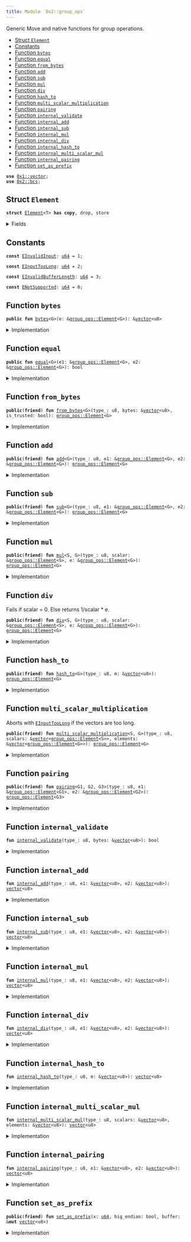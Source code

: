 ```yaml
---
title: Module `0x2::group_ops`
---
```


Generic Move and native functions for group operations.


-  [Struct `Element`](#0x2_group_ops_Element)
-  [Constants](#@Constants_0)
-  [Function `bytes`](#0x2_group_ops_bytes)
-  [Function `equal`](#0x2_group_ops_equal)
-  [Function `from_bytes`](#0x2_group_ops_from_bytes)
-  [Function `add`](#0x2_group_ops_add)
-  [Function `sub`](#0x2_group_ops_sub)
-  [Function `mul`](#0x2_group_ops_mul)
-  [Function `div`](#0x2_group_ops_div)
-  [Function `hash_to`](#0x2_group_ops_hash_to)
-  [Function `multi_scalar_multiplication`](#0x2_group_ops_multi_scalar_multiplication)
-  [Function `pairing`](#0x2_group_ops_pairing)
-  [Function `internal_validate`](#0x2_group_ops_internal_validate)
-  [Function `internal_add`](#0x2_group_ops_internal_add)
-  [Function `internal_sub`](#0x2_group_ops_internal_sub)
-  [Function `internal_mul`](#0x2_group_ops_internal_mul)
-  [Function `internal_div`](#0x2_group_ops_internal_div)
-  [Function `internal_hash_to`](#0x2_group_ops_internal_hash_to)
-  [Function `internal_multi_scalar_mul`](#0x2_group_ops_internal_multi_scalar_mul)
-  [Function `internal_pairing`](#0x2_group_ops_internal_pairing)
-  [Function `set_as_prefix`](#0x2_group_ops_set_as_prefix)


<pre><code><b>use</b> <a href="../move-stdlib/vector.md#0x1_vector">0x1::vector</a>;
<b>use</b> <a href="bcs.md#0x2_bcs">0x2::bcs</a>;
</code></pre>



<a name="0x2_group_ops_Element"></a>

## Struct `Element`



<pre><code><b>struct</b> <a href="group_ops.md#0x2_group_ops_Element">Element</a>&lt;T&gt; <b>has</b> <b>copy</b>, drop, store
</code></pre>



<details>
<summary>Fields</summary>


<dl>
<dt>
<code>bytes: <a href="../move-stdlib/vector.md#0x1_vector">vector</a>&lt;u8&gt;</code>
</dt>
<dd>

</dd>
</dl>


</details>

<a name="@Constants_0"></a>

## Constants


<a name="0x2_group_ops_EInvalidInput"></a>



<pre><code><b>const</b> <a href="group_ops.md#0x2_group_ops_EInvalidInput">EInvalidInput</a>: <a href="../move-stdlib/u64.md#0x1_u64">u64</a> = 1;
</code></pre>



<a name="0x2_group_ops_EInputTooLong"></a>



<pre><code><b>const</b> <a href="group_ops.md#0x2_group_ops_EInputTooLong">EInputTooLong</a>: <a href="../move-stdlib/u64.md#0x1_u64">u64</a> = 2;
</code></pre>



<a name="0x2_group_ops_EInvalidBufferLength"></a>



<pre><code><b>const</b> <a href="group_ops.md#0x2_group_ops_EInvalidBufferLength">EInvalidBufferLength</a>: <a href="../move-stdlib/u64.md#0x1_u64">u64</a> = 3;
</code></pre>



<a name="0x2_group_ops_ENotSupported"></a>



<pre><code><b>const</b> <a href="group_ops.md#0x2_group_ops_ENotSupported">ENotSupported</a>: <a href="../move-stdlib/u64.md#0x1_u64">u64</a> = 0;
</code></pre>



<a name="0x2_group_ops_bytes"></a>

## Function `bytes`



<pre><code><b>public</b> <b>fun</b> <a href="group_ops.md#0x2_group_ops_bytes">bytes</a>&lt;G&gt;(e: &<a href="group_ops.md#0x2_group_ops_Element">group_ops::Element</a>&lt;G&gt;): &<a href="../move-stdlib/vector.md#0x1_vector">vector</a>&lt;u8&gt;
</code></pre>



<details>
<summary>Implementation</summary>


<pre><code><b>public</b> <b>fun</b> <a href="group_ops.md#0x2_group_ops_bytes">bytes</a>&lt;G&gt;(e: &<a href="group_ops.md#0x2_group_ops_Element">Element</a>&lt;G&gt;): &<a href="../move-stdlib/vector.md#0x1_vector">vector</a>&lt;u8&gt; {
    &e.bytes
}
</code></pre>



</details>

<a name="0x2_group_ops_equal"></a>

## Function `equal`



<pre><code><b>public</b> <b>fun</b> <a href="group_ops.md#0x2_group_ops_equal">equal</a>&lt;G&gt;(e1: &<a href="group_ops.md#0x2_group_ops_Element">group_ops::Element</a>&lt;G&gt;, e2: &<a href="group_ops.md#0x2_group_ops_Element">group_ops::Element</a>&lt;G&gt;): bool
</code></pre>



<details>
<summary>Implementation</summary>


<pre><code><b>public</b> <b>fun</b> <a href="group_ops.md#0x2_group_ops_equal">equal</a>&lt;G&gt;(e1: &<a href="group_ops.md#0x2_group_ops_Element">Element</a>&lt;G&gt;, e2: &<a href="group_ops.md#0x2_group_ops_Element">Element</a>&lt;G&gt;): bool {
    &e1.bytes == &e2.bytes
}
</code></pre>



</details>

<a name="0x2_group_ops_from_bytes"></a>

## Function `from_bytes`



<pre><code><b>public</b>(<b>friend</b>) <b>fun</b> <a href="group_ops.md#0x2_group_ops_from_bytes">from_bytes</a>&lt;G&gt;(type_: u8, bytes: &<a href="../move-stdlib/vector.md#0x1_vector">vector</a>&lt;u8&gt;, is_trusted: bool): <a href="group_ops.md#0x2_group_ops_Element">group_ops::Element</a>&lt;G&gt;
</code></pre>



<details>
<summary>Implementation</summary>


<pre><code><b>public</b>(<a href="package.md#0x2_package">package</a>) <b>fun</b> <a href="group_ops.md#0x2_group_ops_from_bytes">from_bytes</a>&lt;G&gt;(type_: u8, bytes: &<a href="../move-stdlib/vector.md#0x1_vector">vector</a>&lt;u8&gt;, is_trusted: bool): <a href="group_ops.md#0x2_group_ops_Element">Element</a>&lt;G&gt; {
    <b>assert</b>!(is_trusted || <a href="group_ops.md#0x2_group_ops_internal_validate">internal_validate</a>(type_, bytes), <a href="group_ops.md#0x2_group_ops_EInvalidInput">EInvalidInput</a>);
    <a href="group_ops.md#0x2_group_ops_Element">Element</a>&lt;G&gt; { bytes: *bytes }
}
</code></pre>



</details>

<a name="0x2_group_ops_add"></a>

## Function `add`



<pre><code><b>public</b>(<b>friend</b>) <b>fun</b> <a href="group_ops.md#0x2_group_ops_add">add</a>&lt;G&gt;(type_: u8, e1: &<a href="group_ops.md#0x2_group_ops_Element">group_ops::Element</a>&lt;G&gt;, e2: &<a href="group_ops.md#0x2_group_ops_Element">group_ops::Element</a>&lt;G&gt;): <a href="group_ops.md#0x2_group_ops_Element">group_ops::Element</a>&lt;G&gt;
</code></pre>



<details>
<summary>Implementation</summary>


<pre><code><b>public</b>(<a href="package.md#0x2_package">package</a>) <b>fun</b> <a href="group_ops.md#0x2_group_ops_add">add</a>&lt;G&gt;(type_: u8, e1: &<a href="group_ops.md#0x2_group_ops_Element">Element</a>&lt;G&gt;, e2: &<a href="group_ops.md#0x2_group_ops_Element">Element</a>&lt;G&gt;): <a href="group_ops.md#0x2_group_ops_Element">Element</a>&lt;G&gt; {
    <a href="group_ops.md#0x2_group_ops_Element">Element</a>&lt;G&gt; { bytes: <a href="group_ops.md#0x2_group_ops_internal_add">internal_add</a>(type_, &e1.bytes, &e2.bytes) }
}
</code></pre>



</details>

<a name="0x2_group_ops_sub"></a>

## Function `sub`



<pre><code><b>public</b>(<b>friend</b>) <b>fun</b> <a href="group_ops.md#0x2_group_ops_sub">sub</a>&lt;G&gt;(type_: u8, e1: &<a href="group_ops.md#0x2_group_ops_Element">group_ops::Element</a>&lt;G&gt;, e2: &<a href="group_ops.md#0x2_group_ops_Element">group_ops::Element</a>&lt;G&gt;): <a href="group_ops.md#0x2_group_ops_Element">group_ops::Element</a>&lt;G&gt;
</code></pre>



<details>
<summary>Implementation</summary>


<pre><code><b>public</b>(<a href="package.md#0x2_package">package</a>) <b>fun</b> <a href="group_ops.md#0x2_group_ops_sub">sub</a>&lt;G&gt;(type_: u8, e1: &<a href="group_ops.md#0x2_group_ops_Element">Element</a>&lt;G&gt;, e2: &<a href="group_ops.md#0x2_group_ops_Element">Element</a>&lt;G&gt;): <a href="group_ops.md#0x2_group_ops_Element">Element</a>&lt;G&gt; {
    <a href="group_ops.md#0x2_group_ops_Element">Element</a>&lt;G&gt; { bytes: <a href="group_ops.md#0x2_group_ops_internal_sub">internal_sub</a>(type_, &e1.bytes, &e2.bytes) }
}
</code></pre>



</details>

<a name="0x2_group_ops_mul"></a>

## Function `mul`



<pre><code><b>public</b>(<b>friend</b>) <b>fun</b> <a href="group_ops.md#0x2_group_ops_mul">mul</a>&lt;S, G&gt;(type_: u8, scalar: &<a href="group_ops.md#0x2_group_ops_Element">group_ops::Element</a>&lt;S&gt;, e: &<a href="group_ops.md#0x2_group_ops_Element">group_ops::Element</a>&lt;G&gt;): <a href="group_ops.md#0x2_group_ops_Element">group_ops::Element</a>&lt;G&gt;
</code></pre>



<details>
<summary>Implementation</summary>


<pre><code><b>public</b>(<a href="package.md#0x2_package">package</a>) <b>fun</b> <a href="group_ops.md#0x2_group_ops_mul">mul</a>&lt;S, G&gt;(type_: u8, scalar: &<a href="group_ops.md#0x2_group_ops_Element">Element</a>&lt;S&gt;, e: &<a href="group_ops.md#0x2_group_ops_Element">Element</a>&lt;G&gt;): <a href="group_ops.md#0x2_group_ops_Element">Element</a>&lt;G&gt; {
    <a href="group_ops.md#0x2_group_ops_Element">Element</a>&lt;G&gt; { bytes: <a href="group_ops.md#0x2_group_ops_internal_mul">internal_mul</a>(type_, &scalar.bytes, &e.bytes) }
}
</code></pre>



</details>

<a name="0x2_group_ops_div"></a>

## Function `div`

Fails if scalar = 0. Else returns 1/scalar * e.


<pre><code><b>public</b>(<b>friend</b>) <b>fun</b> <a href="group_ops.md#0x2_group_ops_div">div</a>&lt;S, G&gt;(type_: u8, scalar: &<a href="group_ops.md#0x2_group_ops_Element">group_ops::Element</a>&lt;S&gt;, e: &<a href="group_ops.md#0x2_group_ops_Element">group_ops::Element</a>&lt;G&gt;): <a href="group_ops.md#0x2_group_ops_Element">group_ops::Element</a>&lt;G&gt;
</code></pre>



<details>
<summary>Implementation</summary>


<pre><code><b>public</b>(<a href="package.md#0x2_package">package</a>) <b>fun</b> <a href="group_ops.md#0x2_group_ops_div">div</a>&lt;S, G&gt;(type_: u8, scalar: &<a href="group_ops.md#0x2_group_ops_Element">Element</a>&lt;S&gt;, e: &<a href="group_ops.md#0x2_group_ops_Element">Element</a>&lt;G&gt;): <a href="group_ops.md#0x2_group_ops_Element">Element</a>&lt;G&gt; {
    <a href="group_ops.md#0x2_group_ops_Element">Element</a>&lt;G&gt; { bytes: <a href="group_ops.md#0x2_group_ops_internal_div">internal_div</a>(type_, &scalar.bytes, &e.bytes) }
}
</code></pre>



</details>

<a name="0x2_group_ops_hash_to"></a>

## Function `hash_to`



<pre><code><b>public</b>(<b>friend</b>) <b>fun</b> <a href="group_ops.md#0x2_group_ops_hash_to">hash_to</a>&lt;G&gt;(type_: u8, m: &<a href="../move-stdlib/vector.md#0x1_vector">vector</a>&lt;u8&gt;): <a href="group_ops.md#0x2_group_ops_Element">group_ops::Element</a>&lt;G&gt;
</code></pre>



<details>
<summary>Implementation</summary>


<pre><code><b>public</b>(<a href="package.md#0x2_package">package</a>) <b>fun</b> <a href="group_ops.md#0x2_group_ops_hash_to">hash_to</a>&lt;G&gt;(type_: u8, m: &<a href="../move-stdlib/vector.md#0x1_vector">vector</a>&lt;u8&gt;): <a href="group_ops.md#0x2_group_ops_Element">Element</a>&lt;G&gt; {
    <a href="group_ops.md#0x2_group_ops_Element">Element</a>&lt;G&gt; { bytes: <a href="group_ops.md#0x2_group_ops_internal_hash_to">internal_hash_to</a>(type_, m) }
}
</code></pre>



</details>

<a name="0x2_group_ops_multi_scalar_multiplication"></a>

## Function `multi_scalar_multiplication`

Aborts with <code><a href="group_ops.md#0x2_group_ops_EInputTooLong">EInputTooLong</a></code> if the vectors are too long.


<pre><code><b>public</b>(<b>friend</b>) <b>fun</b> <a href="group_ops.md#0x2_group_ops_multi_scalar_multiplication">multi_scalar_multiplication</a>&lt;S, G&gt;(type_: u8, scalars: &<a href="../move-stdlib/vector.md#0x1_vector">vector</a>&lt;<a href="group_ops.md#0x2_group_ops_Element">group_ops::Element</a>&lt;S&gt;&gt;, elements: &<a href="../move-stdlib/vector.md#0x1_vector">vector</a>&lt;<a href="group_ops.md#0x2_group_ops_Element">group_ops::Element</a>&lt;G&gt;&gt;): <a href="group_ops.md#0x2_group_ops_Element">group_ops::Element</a>&lt;G&gt;
</code></pre>



<details>
<summary>Implementation</summary>


<pre><code><b>public</b>(<a href="package.md#0x2_package">package</a>) <b>fun</b> <a href="group_ops.md#0x2_group_ops_multi_scalar_multiplication">multi_scalar_multiplication</a>&lt;S, G&gt;(
    type_: u8,
    scalars: &<a href="../move-stdlib/vector.md#0x1_vector">vector</a>&lt;<a href="group_ops.md#0x2_group_ops_Element">Element</a>&lt;S&gt;&gt;,
    elements: &<a href="../move-stdlib/vector.md#0x1_vector">vector</a>&lt;<a href="group_ops.md#0x2_group_ops_Element">Element</a>&lt;G&gt;&gt;,
): <a href="group_ops.md#0x2_group_ops_Element">Element</a>&lt;G&gt; {
    <b>assert</b>!(scalars.length() &gt; 0, <a href="group_ops.md#0x2_group_ops_EInvalidInput">EInvalidInput</a>);
    <b>assert</b>!(scalars.length() == elements.length(), <a href="group_ops.md#0x2_group_ops_EInvalidInput">EInvalidInput</a>);

    <b>let</b> <b>mut</b> scalars_bytes: <a href="../move-stdlib/vector.md#0x1_vector">vector</a>&lt;u8&gt; = <a href="../move-stdlib/vector.md#0x1_vector">vector</a>[];
    <b>let</b> <b>mut</b> elements_bytes: <a href="../move-stdlib/vector.md#0x1_vector">vector</a>&lt;u8&gt; = <a href="../move-stdlib/vector.md#0x1_vector">vector</a>[];
    <b>let</b> <b>mut</b> i = 0;
    <b>while</b> (i &lt; scalars.length()) {
        <b>let</b> scalar_vec = scalars[i];
        scalars_bytes.append(scalar_vec.bytes);
        <b>let</b> element_vec = elements[i];
        elements_bytes.append(element_vec.bytes);
        i = i + 1;
    };
    <a href="group_ops.md#0x2_group_ops_Element">Element</a>&lt;G&gt; { bytes: <a href="group_ops.md#0x2_group_ops_internal_multi_scalar_mul">internal_multi_scalar_mul</a>(type_, &scalars_bytes, &elements_bytes) }
}
</code></pre>



</details>

<a name="0x2_group_ops_pairing"></a>

## Function `pairing`



<pre><code><b>public</b>(<b>friend</b>) <b>fun</b> <a href="group_ops.md#0x2_group_ops_pairing">pairing</a>&lt;G1, G2, G3&gt;(type_: u8, e1: &<a href="group_ops.md#0x2_group_ops_Element">group_ops::Element</a>&lt;G1&gt;, e2: &<a href="group_ops.md#0x2_group_ops_Element">group_ops::Element</a>&lt;G2&gt;): <a href="group_ops.md#0x2_group_ops_Element">group_ops::Element</a>&lt;G3&gt;
</code></pre>



<details>
<summary>Implementation</summary>


<pre><code><b>public</b>(<a href="package.md#0x2_package">package</a>) <b>fun</b> <a href="group_ops.md#0x2_group_ops_pairing">pairing</a>&lt;G1, G2, G3&gt;(
    type_: u8,
    e1: &<a href="group_ops.md#0x2_group_ops_Element">Element</a>&lt;G1&gt;,
    e2: &<a href="group_ops.md#0x2_group_ops_Element">Element</a>&lt;G2&gt;,
): <a href="group_ops.md#0x2_group_ops_Element">Element</a>&lt;G3&gt; {
    <a href="group_ops.md#0x2_group_ops_Element">Element</a>&lt;G3&gt; { bytes: <a href="group_ops.md#0x2_group_ops_internal_pairing">internal_pairing</a>(type_, &e1.bytes, &e2.bytes) }
}
</code></pre>



</details>

<a name="0x2_group_ops_internal_validate"></a>

## Function `internal_validate`



<pre><code><b>fun</b> <a href="group_ops.md#0x2_group_ops_internal_validate">internal_validate</a>(type_: u8, bytes: &<a href="../move-stdlib/vector.md#0x1_vector">vector</a>&lt;u8&gt;): bool
</code></pre>



<details>
<summary>Implementation</summary>


<pre><code><b>native</b> <b>fun</b> <a href="group_ops.md#0x2_group_ops_internal_validate">internal_validate</a>(type_: u8, bytes: &<a href="../move-stdlib/vector.md#0x1_vector">vector</a>&lt;u8&gt;): bool;
</code></pre>



</details>

<a name="0x2_group_ops_internal_add"></a>

## Function `internal_add`



<pre><code><b>fun</b> <a href="group_ops.md#0x2_group_ops_internal_add">internal_add</a>(type_: u8, e1: &<a href="../move-stdlib/vector.md#0x1_vector">vector</a>&lt;u8&gt;, e2: &<a href="../move-stdlib/vector.md#0x1_vector">vector</a>&lt;u8&gt;): <a href="../move-stdlib/vector.md#0x1_vector">vector</a>&lt;u8&gt;
</code></pre>



<details>
<summary>Implementation</summary>


<pre><code><b>native</b> <b>fun</b> <a href="group_ops.md#0x2_group_ops_internal_add">internal_add</a>(type_: u8, e1: &<a href="../move-stdlib/vector.md#0x1_vector">vector</a>&lt;u8&gt;, e2: &<a href="../move-stdlib/vector.md#0x1_vector">vector</a>&lt;u8&gt;): <a href="../move-stdlib/vector.md#0x1_vector">vector</a>&lt;u8&gt;;
</code></pre>



</details>

<a name="0x2_group_ops_internal_sub"></a>

## Function `internal_sub`



<pre><code><b>fun</b> <a href="group_ops.md#0x2_group_ops_internal_sub">internal_sub</a>(type_: u8, e1: &<a href="../move-stdlib/vector.md#0x1_vector">vector</a>&lt;u8&gt;, e2: &<a href="../move-stdlib/vector.md#0x1_vector">vector</a>&lt;u8&gt;): <a href="../move-stdlib/vector.md#0x1_vector">vector</a>&lt;u8&gt;
</code></pre>



<details>
<summary>Implementation</summary>


<pre><code><b>native</b> <b>fun</b> <a href="group_ops.md#0x2_group_ops_internal_sub">internal_sub</a>(type_: u8, e1: &<a href="../move-stdlib/vector.md#0x1_vector">vector</a>&lt;u8&gt;, e2: &<a href="../move-stdlib/vector.md#0x1_vector">vector</a>&lt;u8&gt;): <a href="../move-stdlib/vector.md#0x1_vector">vector</a>&lt;u8&gt;;
</code></pre>



</details>

<a name="0x2_group_ops_internal_mul"></a>

## Function `internal_mul`



<pre><code><b>fun</b> <a href="group_ops.md#0x2_group_ops_internal_mul">internal_mul</a>(type_: u8, e1: &<a href="../move-stdlib/vector.md#0x1_vector">vector</a>&lt;u8&gt;, e2: &<a href="../move-stdlib/vector.md#0x1_vector">vector</a>&lt;u8&gt;): <a href="../move-stdlib/vector.md#0x1_vector">vector</a>&lt;u8&gt;
</code></pre>



<details>
<summary>Implementation</summary>


<pre><code><b>native</b> <b>fun</b> <a href="group_ops.md#0x2_group_ops_internal_mul">internal_mul</a>(type_: u8, e1: &<a href="../move-stdlib/vector.md#0x1_vector">vector</a>&lt;u8&gt;, e2: &<a href="../move-stdlib/vector.md#0x1_vector">vector</a>&lt;u8&gt;): <a href="../move-stdlib/vector.md#0x1_vector">vector</a>&lt;u8&gt;;
</code></pre>



</details>

<a name="0x2_group_ops_internal_div"></a>

## Function `internal_div`



<pre><code><b>fun</b> <a href="group_ops.md#0x2_group_ops_internal_div">internal_div</a>(type_: u8, e1: &<a href="../move-stdlib/vector.md#0x1_vector">vector</a>&lt;u8&gt;, e2: &<a href="../move-stdlib/vector.md#0x1_vector">vector</a>&lt;u8&gt;): <a href="../move-stdlib/vector.md#0x1_vector">vector</a>&lt;u8&gt;
</code></pre>



<details>
<summary>Implementation</summary>


<pre><code><b>native</b> <b>fun</b> <a href="group_ops.md#0x2_group_ops_internal_div">internal_div</a>(type_: u8, e1: &<a href="../move-stdlib/vector.md#0x1_vector">vector</a>&lt;u8&gt;, e2: &<a href="../move-stdlib/vector.md#0x1_vector">vector</a>&lt;u8&gt;): <a href="../move-stdlib/vector.md#0x1_vector">vector</a>&lt;u8&gt;;
</code></pre>



</details>

<a name="0x2_group_ops_internal_hash_to"></a>

## Function `internal_hash_to`



<pre><code><b>fun</b> <a href="group_ops.md#0x2_group_ops_internal_hash_to">internal_hash_to</a>(type_: u8, m: &<a href="../move-stdlib/vector.md#0x1_vector">vector</a>&lt;u8&gt;): <a href="../move-stdlib/vector.md#0x1_vector">vector</a>&lt;u8&gt;
</code></pre>



<details>
<summary>Implementation</summary>


<pre><code><b>native</b> <b>fun</b> <a href="group_ops.md#0x2_group_ops_internal_hash_to">internal_hash_to</a>(type_: u8, m: &<a href="../move-stdlib/vector.md#0x1_vector">vector</a>&lt;u8&gt;): <a href="../move-stdlib/vector.md#0x1_vector">vector</a>&lt;u8&gt;;
</code></pre>



</details>

<a name="0x2_group_ops_internal_multi_scalar_mul"></a>

## Function `internal_multi_scalar_mul`



<pre><code><b>fun</b> <a href="group_ops.md#0x2_group_ops_internal_multi_scalar_mul">internal_multi_scalar_mul</a>(type_: u8, scalars: &<a href="../move-stdlib/vector.md#0x1_vector">vector</a>&lt;u8&gt;, elements: &<a href="../move-stdlib/vector.md#0x1_vector">vector</a>&lt;u8&gt;): <a href="../move-stdlib/vector.md#0x1_vector">vector</a>&lt;u8&gt;
</code></pre>



<details>
<summary>Implementation</summary>


<pre><code><b>native</b> <b>fun</b> <a href="group_ops.md#0x2_group_ops_internal_multi_scalar_mul">internal_multi_scalar_mul</a>(
    type_: u8,
    scalars: &<a href="../move-stdlib/vector.md#0x1_vector">vector</a>&lt;u8&gt;,
    elements: &<a href="../move-stdlib/vector.md#0x1_vector">vector</a>&lt;u8&gt;,
): <a href="../move-stdlib/vector.md#0x1_vector">vector</a>&lt;u8&gt;;
</code></pre>



</details>

<a name="0x2_group_ops_internal_pairing"></a>

## Function `internal_pairing`



<pre><code><b>fun</b> <a href="group_ops.md#0x2_group_ops_internal_pairing">internal_pairing</a>(type_: u8, e1: &<a href="../move-stdlib/vector.md#0x1_vector">vector</a>&lt;u8&gt;, e2: &<a href="../move-stdlib/vector.md#0x1_vector">vector</a>&lt;u8&gt;): <a href="../move-stdlib/vector.md#0x1_vector">vector</a>&lt;u8&gt;
</code></pre>



<details>
<summary>Implementation</summary>


<pre><code><b>native</b> <b>fun</b> <a href="group_ops.md#0x2_group_ops_internal_pairing">internal_pairing</a>(type_: u8, e1: &<a href="../move-stdlib/vector.md#0x1_vector">vector</a>&lt;u8&gt;, e2: &<a href="../move-stdlib/vector.md#0x1_vector">vector</a>&lt;u8&gt;): <a href="../move-stdlib/vector.md#0x1_vector">vector</a>&lt;u8&gt;;
</code></pre>



</details>

<a name="0x2_group_ops_set_as_prefix"></a>

## Function `set_as_prefix`



<pre><code><b>public</b>(<b>friend</b>) <b>fun</b> <a href="group_ops.md#0x2_group_ops_set_as_prefix">set_as_prefix</a>(x: <a href="../move-stdlib/u64.md#0x1_u64">u64</a>, big_endian: bool, buffer: &<b>mut</b> <a href="../move-stdlib/vector.md#0x1_vector">vector</a>&lt;u8&gt;)
</code></pre>



<details>
<summary>Implementation</summary>


<pre><code><b>public</b>(<a href="package.md#0x2_package">package</a>) <b>fun</b> <a href="group_ops.md#0x2_group_ops_set_as_prefix">set_as_prefix</a>(x: <a href="../move-stdlib/u64.md#0x1_u64">u64</a>, big_endian: bool, buffer: &<b>mut</b> <a href="../move-stdlib/vector.md#0x1_vector">vector</a>&lt;u8&gt;) {
    <b>let</b> buffer_len = buffer.length();
    <b>assert</b>!(buffer_len &gt; 7, <a href="group_ops.md#0x2_group_ops_EInvalidBufferLength">EInvalidBufferLength</a>);
    <b>let</b> x_as_bytes = <a href="../move-stdlib/bcs.md#0x1_bcs_to_bytes">bcs::to_bytes</a>(&x); // little endian
    <b>let</b> <b>mut</b> i = 0;
    <b>while</b> (i &lt; 8) {
        <b>let</b> position = <b>if</b> (big_endian) {
            buffer_len - i - 1
        } <b>else</b> {
            i
        };
        *(&<b>mut</b> buffer[position]) = x_as_bytes[i];
        i = i + 1;
    };
}
</code></pre>



</details>
